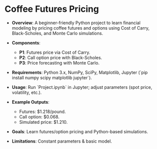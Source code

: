 # Coffee Futures Pricing

- **Overview**: A beginner-friendly Python project to learn financial modeling by pricing coffee futures and options using Cost of Carry, Black-Scholes, and Monte Carlo simulations.

- **Components**:
  - **P1**: Futures price via Cost of Carry.
  - **P2**: Call option price with Black-Scholes.
  - **P3**: Price forecasting with Monte Carlo.
 
- **Requirements**: Python 3.x, NumPy, SciPy, Matplotlib, Jupyter (\`pip install numpy scipy matplotlib jupyter\`).

- **Usage**: Run \`Project.ipynb\` in Jupyter; adjust parameters (spot price, volatility, etc.).

- **Example Outputs**:
  - Futures: \$1.218/pound.
  - Call option: \$0.068.
  - Simulated price: \$1.210.
 
- **Goals**: Learn futures/option pricing and Python-based simulations.

- **Limitations**: Constant parameters & basic model.
